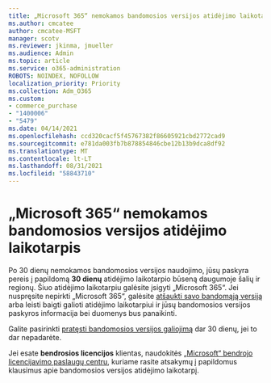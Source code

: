 ```yaml
---
title: „Microsoft 365“ nemokamos bandomosios versijos atidėjimo laikotarpis
ms.author: cmcatee
author: cmcatee-MSFT
manager: scotv
ms.reviewer: jkinma, jmueller
ms.audience: Admin
ms.topic: article
ms.service: o365-administration
ROBOTS: NOINDEX, NOFOLLOW
localization_priority: Priority
ms.collection: Adm_O365
ms.custom:
- commerce_purchase
- "1400006"
- "5479"
ms.date: 04/14/2021
ms.openlocfilehash: ccd320cacf5f45767382f86605921cbd2772cad9
ms.sourcegitcommit: e781da003fb7b878854846cbe12b13b9dca8df92
ms.translationtype: MT
ms.contentlocale: lt-LT
ms.lasthandoff: 08/31/2021
ms.locfileid: "58843710"
---
```

# <a name="grace-period-for-microsoft-365-free-trial"></a>„Microsoft 365“ nemokamos bandomosios versijos atidėjimo laikotarpis

Po 30 dienų nemokamos bandomosios versijos naudojimo, jūsų paskyra pereis į papildomą **30 dienų** atidėjimo laikotarpio būseną daugumoje šalių ir regionų. Šiuo atidėjimo laikotarpiu galėsite įsigyti „Microsoft 365“. Jei nuspręsite nepirkti „Microsoft 365“, galėsite [atšaukti savo bandomąją versiją](https://docs.microsoft.com/microsoft-365/commerce/subscriptions/cancel-your-subscription?view=o365-worldwide) arba leisti baigti galioti atidėjimo laikotarpiui ir jūsų bandomosios versijos paskyros informacija bei duomenys bus panaikinti.

Galite pasirinkti [pratęsti bandomosios versijos galiojimą](https://docs.microsoft.com/microsoft-365/commerce/extend-your-trial) dar 30 dienų, jei to dar nepadarėte.

Jei esate **bendrosios licencijos** klientas, naudokitės [„Microsoft“ bendrojo licencijavimo paslaugų centru](https://support.microsoft.com/help/4471406/how-to-contact-the-microsoft-volume-licensing-service-center), kuriame rasite atsakymų į papildomus klausimus apie bandomosios versijos atidėjimo laikotarpį.
